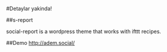#Detaylar yakinda!

##s-report

social-report is a wordpress theme that works with ifttt recipes.

##Demo
http://adem.social/



